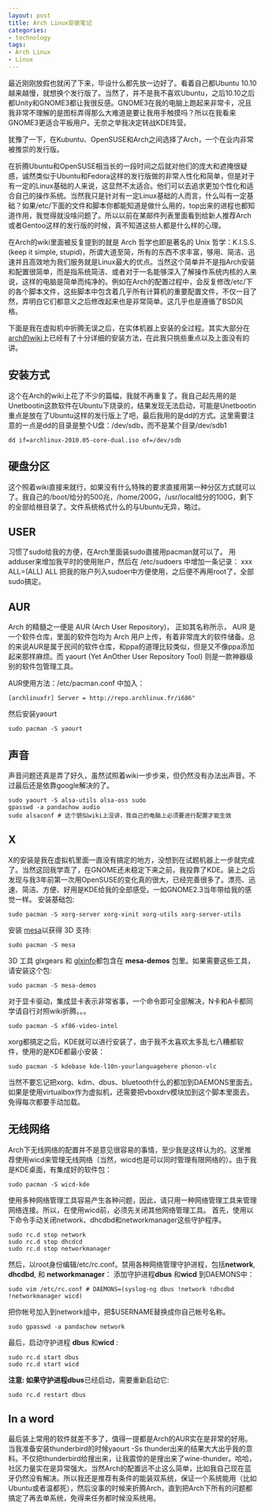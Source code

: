 ```yaml
---
layout: post
title: Arch Linux安装笔记
categories:
- technology
tags:
- Arch Linux
- Linux
---
```


最近刚刚放假也就闲了下来，毕设什么都先放一边好了。看着自己都Ubuntu 10.10越来越慢，就想换个发行版了。当然了，并不是我不喜欢Ubuntu，之后10.10之后都Unity和GNOME3都让我很反感。GNOME3在我的电脑上跑起来非常卡，况且我非常不理解的是图标弄得那么大难道是要让我用手触摸吗？所以在我看来GNOME3更适合平板用户。无奈之举我决定转战KDE阵营。

犹豫了一下，在Kubuntu、OpenSUSE和Arch之间选择了Arch，一个在业内非常被推崇的发行版。

在折腾Ubuntu和OpenSUSE相当长的一段时间之后就对他们的庞大和遮掩很疑惑，诚然类似于Ubuntu和Fedora这样的发行版做的非常人性化和简单，但是对于有一定的Linux基础的人来说，这显然不太适合。他们可以去追求更加个性化和适合自己的操作系统。当然我只是针对有一定Linux基础的人而言，什么叫有一定基础？如果/etc/下面的文件和脚本你都能知道是做什么用的，top出来的进程也都知道作用，我觉得就没啥问题了。所以以前在某邮件列表里面看到给新人推荐Arch或者Gentoo这样的发行版的时候，真不知道这些人都是什么样的心理。

在Arch的wiki里面被反复提到的就是 Arch 哲学也即是著名的 Unix 哲学：K.I.S.S. (keep it simple, stupid)，所谓大道至简，所有的东西不求丰富，够用、简洁、迅速并且高效地为我们服务就是Linux最大的优点。当然这个简单并不是指Arch安装和配置很简单，而是指系统简洁、或者对于一名能够深入了解操作系统内核的人来说，这样的电脑是简单而纯净的。例如在Arch的配置过程中，会反复修改/etc/下的各个脚本文件，这些脚本中包含着几乎所有计算机的重要配置文件，不仅一目了然，弄明白它们都意义之后修改起来也是非常简单。这几乎也是遵循了BSD风格。

下面是我在虚拟机中折腾无误之后，在实体机器上安装的全过程。其实大部分在[arch的wiki](https://wiki.archlinux.org/index.php/Beginners%27_Guide_(%E7%AE%80%E4%BD%93%E4%B8%AD%E6%96%87))上已经有了十分详细的安装方法，在此我只挑些重点以及上面没有的讲。

## 安装方式
这个在Arch的wiki上花了不少的篇幅，我就不再重复了。我自己起先用的是Unetbootin这款软件在Ubuntu下烧录的，结果发现无法启动，可能是Unetbootin重点是放在了Ubuntu这样的发行版上了吧，最后我用的是dd的方式。这里需要注意的一点是dd的目录是整个U盘：/dev/sdb，而不是某个目录/dev/sdb1

	dd if=archlinux-2010.05-core-dual.iso of=/dev/sdb

## 硬盘分区
这个照着wiki直接来就行，如果没有什么特殊的要求直接用第一种分区方式就可以了。我自己的/boot/给分的500兆，/home/200G，/usr/local给分的100G，剩下的全部给根目录了。文件系统格式什么的与Ubuntu无异，略过。

## USER

习惯了sudo给我的方便，在Arch里面装sudo直接用pacman就可以了。
用adduser来增加我平时的使用账户，然后在 /etc/sudoers 中增加一条记录： xxx ALL=(ALL) ALL 把我的账户列入sudoer中方便使用，之后便不再用root了，全部sudo搞定。

## AUR
Arch 的精髓之一便是 AUR (Arch User Repository)， 正如其名称所示， AUR 是一个软件仓库，里面的软件包均为 Arch 用户上传，有着非常庞大的软件储备。总的来说AUR是属于民间的软件仓库，和ppa的道理比较类似，但是又不像ppa添加起来那样麻烦。而 yaourt (Yet AnOther User Repository Tool) 则是一款神器级别的软件包管理工具。

AUR使用方法：/etc/pacman.conf 中加入：

	[archlinuxfr] Server = http://repo.archlinux.fr/i686"

然后安装yaourt

	sudo pacman -S yaourt

## 声音
声音问题还真是弄了好久，虽然试照着wiki一步步来，但仍然没有办法出声音。不过最后还是依靠google解决的了。

	sudo yaourt -S alsa-utils alsa-oss sudo
	gpasswd -a pandachow audio
	sudo alsaconf # 这个貌似wiki上没讲，我自己的电脑上必须要进行配置才能生效


## X
X的安装是我在虚拟机里面一直没有搞定的地方，没想到在试题机器上一步就完成了。当然这回我学乖了，在GNOME还未稳定下来之前，我投靠了KDE。装上之后发现与我3年前第一次用OpenSUSE的变化真的很大，已经完善很多了。漂亮、迅速、简洁、方便、好用是KDE给我的全部感受。一如GNOME2.3当年带给我的感觉一样。
安装基础包:

	sudo pacman -S xorg-server xorg-xinit xorg-utils xorg-server-utils

安装 [mesa](http://en.wikipedia.org/wiki/Mesa_3D_(OpenGL))以获得 3D 支持:

	sudo pacman -S mesa

3D 工具 glxgears 和 [glxinfo](http://dri.freedesktop.org/wiki/glxinfo)都包含在 **mesa-demos** 包里。如果需要这些工具，请安装这个包:

	sudo pacman -S mesa-demos

对于显卡驱动，集成显卡表示非常省事，一个命令即可全部解决，N卡和A卡都同学请自行对照wiki折腾。。。

	sudo pacman -S xf86-video-intel

xorg都搞定之后，KDE就可以进行安装了，由于我不太喜欢太多乱七八糟都软件，使用的是KDE都最小安装：

	sudo pacman -S kdebase kde-l10n-yourlanguagehere phonon-vlc

当然不要忘记把xorg、kdm、dbus、bluetooth什么的都加到DAEMONS里面去。如果是使用virtualbox作为虚拟机，还需要把vboxdrv模块加到这个脚本里面去，免得每次都要手动加载。

## 无线网络
Arch下无线网络的配置并不是意见很容易的事情，至少我是这样认为的。这里推荐使用wicd来管理无线网络（当然，wicd也是可以同时管理有限网络的）。由于我是KDE桌面，有集成好的软件包：

	sudo pacman -S wicd-kde

使用多种网络管理工具容易产生各种问题，因此，请只用一种网络管理工具来管理网络连接。所以，在使用wicd前，必须先关闭其他网络管理工具。
首先，使用以下命令手动关闭network、dhcdbd和networkmanager这些守护程序。

	sudo rc.d stop network
	sudo rc.d stop dhcdcd
	sudo rc.d stop networkmanager

然后，以root身份编辑/etc/rc.conf。禁用各种网络管理守护进程，包括**network**, **dhcdbd**, 和 **networkmanager**：
添加守护进程**dbus** 和**wicd** 到DAEMONS中：

	sudo vim /etc/rc.conf # DAEMONS=(syslog-ng dbus !network !dhcdbd !networkmanager wicd)

把你帐号加入到network组中，把$USERNAME替换成你自己帐号名称。

	sudo gpasswd -a pandachow network

最后，启动守护进程 **dbus** 和**wicd** :

	sudo rc.d start dbus
	sudo rc.d start wicd

**注意: **如果守护进程**dbus**已经启动，需要重新启动它:

	sudo rc.d restart dbus


## In a word
最后装上常用的软件就差不多了，值得一提都是Arch的AUR实在是非常的好用。当我准备安装thunderbird的时候yaourt -Ss thunder出来的结果大大出乎我的意料。不仅把thunderbird给搜出来，让我震惊的是搜出来了wine-thunder。哈哈，社区力量实在是异常强大。当然Arch的配置远不止这么简单，比如我自己现在蓝牙仍然没有解决。所以我还是推荐有条件的能装双系统，保证一个系统能用（比如Ubuntu或者温都死），然后没事的时候来折腾Arch，直到把Arch下所有的问题都搞定了再去单系统，免得来任务都时候没系统用。
